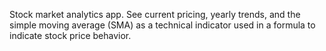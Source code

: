 Stock market analytics app. See current pricing, yearly trends, and the simple moving average (SMA) as a technical indicator used in a formula to indicate stock price behavior.
